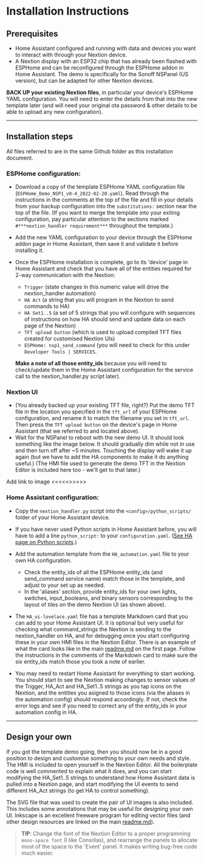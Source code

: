 # Installation Instructions

## Prerequisites
* Home Assistant configured and running with data and devices you want to interact with through your Nextion device.
* A Nextion display with an ESP32 chip that has already been flashed with ESPHome and can be reconfigured through the ESPHome addon in Home Assistant.  The demo is specifically for the Sonoff NSPanel (US version), but can be adapted for other Nextion devices.

**BACK UP your existing Nextion files**, in particular your device's ESPHome YAML configuration.  You will need to enter the details from that into the new template later (and will need your original ota password & other details to be able to upload any new configuration).

---

## Installation steps
All files referred to are in the same Github folder as this installation document.
### ESPHome configuration:
* Download a copy of the template ESPHome YAML configuration file (```ESPHome_Demo_NSP1_v0-4_2022-02-20.yaml```).  Read through the instructions in the comments at the top of the file and fill in your details from your backup configuration into the ```substitutions:``` section near the top of the file.  (If you want to merge the template into your exiting configuration, pay particular attention to the sections marked ```#***nextion_handler requirement***``` throughout the template.)
* Add the new YAML configuration to your device through the ESPHome addon page in Home Assistant, then save it and validate it before installing it.
* Once the ESPHome installation is complete, go to its 'device' page in Home Assistant and check that you have all of the entities required for 2-way communication with the Nextion:
  * ```Trigger``` (state changes in this numeric value will drive the nextion_handler automation)
  * ```HA Act``` (a string that you will program in the Nextion to send commands to HA)
  * ```HA Set1..5``` (a set of 5 strings that you will configure with sequences of instructions on how HA should send and update data on each page of the Nextion)
  * ```TFT upload button``` (which is used to upload compiled TFT files created for customised Nextion UIs)
  * ```ESPHome: nsp1_send_command``` (you will need to check for this under ```Developer Tools | SERVICES```.
  
  **Make a note of all those entity_ids** because you will need to check/update them in the Home Assistant configuration for the service call to the nextion_handler.py script later).

### Nextion UI

* (You already backed up your existing TFT file, right?) Put the demo TFT file in the location you specified in the ```tft_url``` of your ESPHome configuration, and rename it to match the filename you set in ```tft_url```.  Then press the ```TFT upload button``` on the device's page in Home Assistant (that we referred to and located above).
* Wait for the NSPanel to reboot with the new demo UI.  It should look something like the image below.  It should gradually dim while not in use and then turn off after ~5 minutes.  Touching the display will wake it up again (but we have to add the HA components to make it do anything useful.) (The HMI file used to generate the demo TFT in the Nextion Editor is included here too - we'll get to that later.)

Add link to image <<<<<>>>>>




### Home Assistant configuration:
* Copy the ```nextion_handler.py``` script into the ```<config>/python_scripts/``` folder of your Home Assistant device.
* If you have never used Python scripts in Home Assistant before, you will have to add a line ```python_script:``` to your ```configuration.yaml```.  ([See HA page on Python scripts](https://www.home-assistant.io/integrations/python_script/).)

* Add the automation template from the ```HA_automation.yaml``` file to your own HA configuration.
  * Check the entity_ids of all the ESPHome entity_ids (and send_command service name) match those in the template, and adjust to your set up as needed.
  * In the 'aliases' section, provide entity_ids for your own lights, switches, input_booleans, and binary sensors corresponding to the layout of tiles on the demo Nextion UI (as shown above).

* The ```HA_ui-lovelace.yaml``` file has a template Markdown card that you can add to your Home Assistant UI.  It is optional but very useful for checking what command_strings the Nextion is sending to the nextion_handler on HA, and for debugging once you start configuring these in your own HMI files in the Nextion Editor.  There is an example of what the card looks like in the main [readme.md](https://github.com/krizkontrolz/Home-Assistant-nextion_handler/blob/main/README.md#examples-with-shorthand-notation) on the first page.  Follow the instructions in the comments of the Markdown card to make sure the six entity_ids match those you took a note of earlier.

* You may need to restart Home Assistant for everything to start working.  You should start to see the Nextion making changes to sensor values of the Trigger, HA_Act and HA_Set1..5 strings as you tap icons on the Nextion, and the entities you asigned to those icons (via the aliases in the automation config) should respond accordingly.  If not, check the error logs and see if you need to correct any of the entity_ids in your automation config in HA.  

---
## Design your own
If you got the template demo going, then you should now be in a good position to design and customise something to your own needs and style.  The HMI is included to open yourself in the Nextion Editor.  All the boilerplate code is well commented to explain what it does, and you can start modifying the HA_Set1..5 strings to understand how Home Assistant data is pulled into a Nextion page, and start modifying the UI events to send different HA_Act strings (to get HA to control something).

The SVG file that was used to create the pair of UI images is also included.  This includes some annotations that may be useful for designing your own UI.  Inkscape is an excellent freeware program for editing vector files (and other design resources are linked on the main [readme.md](https://github.com/krizkontrolz/Home-Assistant-nextion_handler/blob/main/README.md#credits--related-resources)).

>**TIP**: Change the font of the Nextion Editor to a proper programming ```mono-space font``` (I like Consolas), and rearrange the panels to allocate most of the space to the 'Event' panel.  It makes writing bug-free code much easier.
